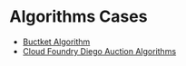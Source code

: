 # Algorithms Cases

- [Buctket Algorithm](bucket.md)
- [Cloud Foundry Diego Auction Algorithms](auction-cloud-foundry.md)